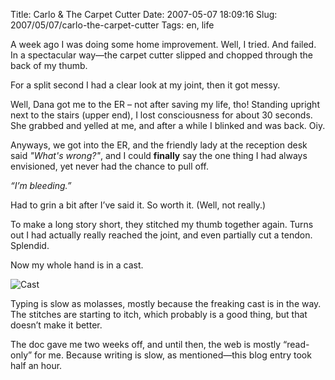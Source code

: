 Title: Carlo & The Carpet Cutter
Date: 2007-05-07 18:09:16
Slug: 2007/05/07/carlo-the-carpet-cutter
Tags: en, life


A week ago I was doing some home improvement. Well, I tried. And failed. In a
spectacular way—the carpet cutter slipped and chopped through the back of my
thumb.

For a split second I had a clear look at my joint, then it got messy.

Well, Dana got me to the ER – not after saving my life, tho! Standing upright
next to the stairs (upper end), I lost consciousness for about 30 seconds. She
grabbed and yelled at me, and after a while I blinked and was back. Oiy.

Anyways, we got into the ER, and the friendly lady at the reception desk said
_"What's wrong?"_, and I could **finally** say the one thing I had always
envisioned, yet never had the chance to pull off.

_“I’m bleeding.”_

Had to grin a bit after I’ve said it. So worth it. (Well, not really.)

To make a long story short, they stitched my thumb together again. Turns out I
had actually really reached the joint, and even partially cut a tendon.
Splendid.

Now my whole hand is in a cast.

![Cast][1]

Typing is slow as molasses, mostly because the freaking cast is in the way.
The stitches are starting to itch, which probably is a good thing, but that
doesn’t make it better.

The doc gave me two weeks off, and until then, the web is mostly “read-only”
for me. Because writing is slow, as mentioned—this blog entry took half an
hour.

   [1]: http://dl.dropbox.com/u/7298/blog/wp-content/2007/05/photo-67.jpg
